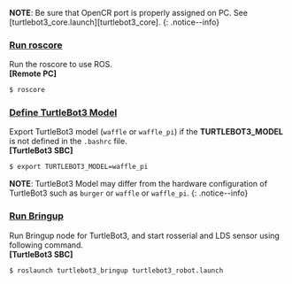 
**NOTE**: Be sure that OpenCR port is properly assigned on PC. See [turtlebot3_core.launch][turtlebot3_core].
{: .notice--info}

### [Run roscore](#run-roscore)

Run the roscore to use ROS.  
**[Remote PC]**  
```bash
$ roscore
```

### [Define TurtleBot3 Model](#define-turtlebot3-model)

Export TurtleBot3 model (`waffle` or `waffle_pi`) if the **TURTLEBOT3_MODEL** is not defined in the `.bashrc` file.  
**[TurtleBot3 SBC]**  
```bash
$ export TURTLEBOT3_MODEL=waffle_pi
```

**NOTE**: TurtleBot3 Model may differ from the hardware configuration of TurtleBot3 such as `burger` or `waffle` or `waffle_pi`.
{: .notice--info}

<!--
```bash
$ export TURTLEBOT3_MODEL=${TB3_MODEL}
$ ROS_NAMESPACE=om_with_tb3 roslaunch turtlebot3_bringup turtlebot3_robot.launch multi_robot_name:=om_with_tb3 set_lidar_frame_id:=om_with_tb3/base_scan
```
-->

<!-- 3. **[TurtleBot3 SBC]** Run Bringup node with the following command. This node starts rosserial and LDS sensor.
```bash
$ roslaunch turtlebot3_bringup turtlebot3_robot.launch
```
-->

### [Run Bringup](#run-bringup)

Run Bringup node for TurtleBot3, and start rosserial and LDS sensor using following command.  
**[TurtleBot3 SBC]**  
```bash
$ roslaunch turtlebot3_bringup turtlebot3_robot.launch
```

<!--
```bash
$ ROS_NAMESPACE=om_with_tb3 roslaunch turtlebot3_bringup turtlebot3_rpicamera.launch
```
-->

<!-- [Simulate TurtleBot3 with OpenMANIPULATOR Using Gazebo](#simulate-turtlebot3-with-openmanipulator-using-gazebo) -->
